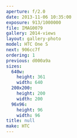 ```yaml
---
aperture: f/2.0
date: 2013-11-06 10:35:00
exposure: 913/1000000
file: IMAG0079
gallery: 2014-views
layout: gallery-photo
model: HTC One S
next: 906cc7f
ordering: 1
previous: d000a9a
sizes:
  640w:
    height: 361
    width: 640
  200x200:
    height: 200
    width: 200
  96x96:
    height: 96
    width: 96
title: null
make: HTC
---
```

